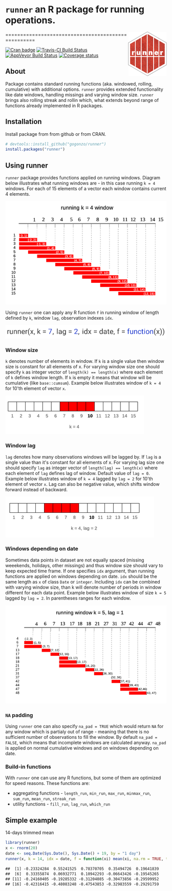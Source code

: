 
`runner` an R package for running operations.
=============================================

<img src="man/figures/hexlogo.png" align="right" />
===================================================

[![Cran badge](https://cranlogs.r-pkg.org/badges/runner)](https://CRAN.R-project.org/package=runner) [![Travis-CI Build Status](https://travis-ci.org/gogonzo/runner.svg?branch=master)](https://travis-ci.org/gogonzo/runner) [![AppVeyor Build Status](https://ci.appveyor.com/api/projects/status/github/gogonzo/runner?branch=master&svg=true)](https://ci.appveyor.com/project/gogonzo/runner) [![Coverage status](https://codecov.io/gh/gogonzo/runner/branch/master/graph/badge.svg)](https://codecov.io/gh/gogonzo/runner/branch/master)

About
-----

Package contains standard running functions (aka. windowed, rolling, cumulative) with additional options. `runner` provides extended functionality like date windows, handling missings and varying window size. `runner` brings also rolling streak and rollin which, what extends beyond range of functions already implemented in R packages.

Installation
------------

Install package from from github or from CRAN.

``` r
# devtools::install_github("gogonzo/runner")
install.packages("runner")
```

Using runner
------------

`runner` package provides functions applied on running windows. Diagram below illustrates what running windows are - in this case running `k = 4` windows. For each of 15 elements of a vector each window contains current 4 elements.

![](man/figures/running_windows_explain.png)

Using `runner` one can apply any R function `f` in running window of length defined by `k`, window `lag`, observation indexes `idx`.

![](man/figures/using_runner.png)

### Window size

`k` denotes number of elements in window. If `k` is a single value then window size is constant for all elements of x. For varying window size one should specify `k` as integer vector of `length(k) == length(x)` where each element of `k` defines window length. If `k` is empty it means that window will be cumulative (like `base::cumsum`). Example below illustrates window of `k = 4` for 10'th element of vector `x`.

![](man/figures/constant_window.png)

### Window lag

`lag` denotes how many observations windows will be lagged by. If `lag` is a single value than it's constant for all elements of x. For varying lag size one should specify `lag` as integer vector of `length(lag) == length(x)` where each element of `lag` defines lag of window. Default value of `lag = 0`. Example below illustrates window of `k = 4` lagged by `lag = 2` for 10'th element of vector `x`. Lag can also be negative value, which shifts window forward instead of backward.

![](man/figures/lagged_window_k_lag.png)

### Windows depending on date

Sometimes data points in dataset are not equally spaced (missing weeekends, holidays, other missings) and thus window size should vary to keep expected time frame. If one specifies `idx` argument, than running functions are applied on windows depending on date. `idx` should be the same length as `x` of class `Date` or `integer`. Including `idx` can be combined with varying window size, than k will denote number of periods in window different for each data point. Example below illustrates window of size `k = 5` lagged by `lag = 2`. In parentheses ranges for each window.

![](man/figures/running_date_windows_explain.png)

### `NA` padding

Using `runner` one can also specify `na_pad = TRUE` which would return `NA` for any window which is partialy out of range - meaning that there is no sufficient number of observations to fill the window. By default `na_pad = FALSE`, which means that incomplete windows are calculated anyway. `na_pad` is applied on normal cumulative windows and on windows depending on date.

### Build-in functions

With `runner` one can use any R functions, but some of them are optimized for speed reasons. These functions are:
- aggregating functions - `length_run`, `min_run`, `max_run`, `minmax_run`, `sum_run`, `mean_run`, `streak_run`
- utility functions - `fill_run`, `lag_run`, `which_run`

Simple example
--------------

14-days trimmed mean

``` r
library(runner)
x <- rnorm(20)
date <- seq.Date(Sys.Date(), Sys.Date() + 19, by = "1 day")
runner(x, k = 14, idx = date, f = function(xi) mean(xi, na.rm = TRUE, trim = 0.05))
```

    ##  [1] -0.23324284  0.55241525  0.78370705  0.35494726  0.19641839
    ##  [6]  0.33355874  0.06932771  0.10942293 -0.06643426 -0.19545265
    ## [11] -0.24160405 -0.19285332 -0.31204085 -0.30473856 -0.29599952
    ## [16] -0.42316415 -0.48083248 -0.47543853 -0.32983559 -0.29291759
